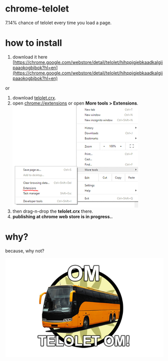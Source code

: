 # chrome-telolet
7.14% chance of telolet every time you load a page.

# how to install
1. download it here [https://chrome.google.com/webstore/detail/telolet/hihppjgjebkaadkalgiipaaokogbjbok?hl=en](https://chrome.google.com/webstore/detail/telolet/hihppjgjebkaadkalgiipaaokogbjbok?hl=en)

or

1. download [telolet.crx](https://github.com/lojaya/chrome-telolet/raw/master/telolet.crx).
2. open <a href="chrome://extensions">chrome://extensions</a> or open **More tools > Extensions**.<br/>![alt text](https://github.com/lojaya/chrome-telolet/raw/master/source/where.png)
3. then drag-n-drop the **telolet.crx** there.
4. **publishing at chrome web store is in progress..**

# why?
because, why not?

![alt text](https://github.com/lojaya/chrome-telolet/raw/master/source/telolet.jpg "OM TELOLET OM")
